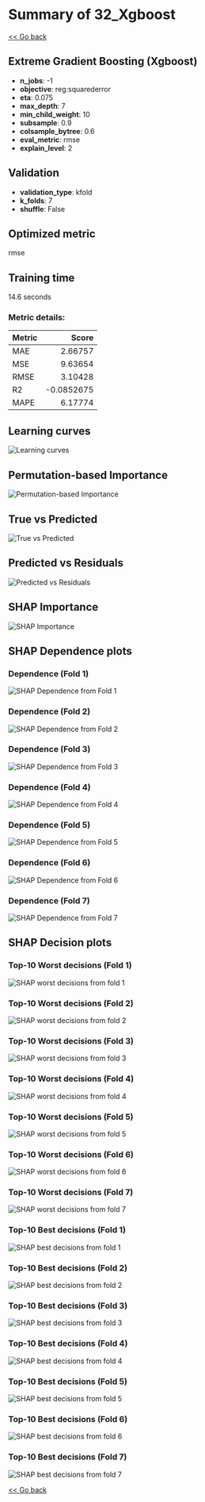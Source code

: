 # Summary of 32_Xgboost

[<< Go back](../README.md)


## Extreme Gradient Boosting (Xgboost)
- **n_jobs**: -1
- **objective**: reg:squarederror
- **eta**: 0.075
- **max_depth**: 7
- **min_child_weight**: 10
- **subsample**: 0.9
- **colsample_bytree**: 0.6
- **eval_metric**: rmse
- **explain_level**: 2

## Validation
 - **validation_type**: kfold
 - **k_folds**: 7
 - **shuffle**: False

## Optimized metric
rmse

## Training time

14.6 seconds

### Metric details:
| Metric   |      Score |
|:---------|-----------:|
| MAE      |  2.66757   |
| MSE      |  9.63654   |
| RMSE     |  3.10428   |
| R2       | -0.0852675 |
| MAPE     |  6.17774   |



## Learning curves
![Learning curves](learning_curves.png)

## Permutation-based Importance
![Permutation-based Importance](permutation_importance.png)
## True vs Predicted

![True vs Predicted](true_vs_predicted.png)


## Predicted vs Residuals

![Predicted vs Residuals](predicted_vs_residuals.png)



## SHAP Importance
![SHAP Importance](shap_importance.png)

## SHAP Dependence plots

### Dependence (Fold 1)
![SHAP Dependence from Fold 1](learner_fold_0_shap_dependence.png)
### Dependence (Fold 2)
![SHAP Dependence from Fold 2](learner_fold_1_shap_dependence.png)
### Dependence (Fold 3)
![SHAP Dependence from Fold 3](learner_fold_2_shap_dependence.png)
### Dependence (Fold 4)
![SHAP Dependence from Fold 4](learner_fold_3_shap_dependence.png)
### Dependence (Fold 5)
![SHAP Dependence from Fold 5](learner_fold_4_shap_dependence.png)
### Dependence (Fold 6)
![SHAP Dependence from Fold 6](learner_fold_5_shap_dependence.png)
### Dependence (Fold 7)
![SHAP Dependence from Fold 7](learner_fold_6_shap_dependence.png)

## SHAP Decision plots

### Top-10 Worst decisions (Fold 1)
![SHAP worst decisions from fold 1](learner_fold_0_shap_worst_decisions.png)
### Top-10 Worst decisions (Fold 2)
![SHAP worst decisions from fold 2](learner_fold_1_shap_worst_decisions.png)
### Top-10 Worst decisions (Fold 3)
![SHAP worst decisions from fold 3](learner_fold_2_shap_worst_decisions.png)
### Top-10 Worst decisions (Fold 4)
![SHAP worst decisions from fold 4](learner_fold_3_shap_worst_decisions.png)
### Top-10 Worst decisions (Fold 5)
![SHAP worst decisions from fold 5](learner_fold_4_shap_worst_decisions.png)
### Top-10 Worst decisions (Fold 6)
![SHAP worst decisions from fold 6](learner_fold_5_shap_worst_decisions.png)
### Top-10 Worst decisions (Fold 7)
![SHAP worst decisions from fold 7](learner_fold_6_shap_worst_decisions.png)
### Top-10 Best decisions (Fold 1)
![SHAP best decisions from fold 1](learner_fold_0_shap_best_decisions.png)
### Top-10 Best decisions (Fold 2)
![SHAP best decisions from fold 2](learner_fold_1_shap_best_decisions.png)
### Top-10 Best decisions (Fold 3)
![SHAP best decisions from fold 3](learner_fold_2_shap_best_decisions.png)
### Top-10 Best decisions (Fold 4)
![SHAP best decisions from fold 4](learner_fold_3_shap_best_decisions.png)
### Top-10 Best decisions (Fold 5)
![SHAP best decisions from fold 5](learner_fold_4_shap_best_decisions.png)
### Top-10 Best decisions (Fold 6)
![SHAP best decisions from fold 6](learner_fold_5_shap_best_decisions.png)
### Top-10 Best decisions (Fold 7)
![SHAP best decisions from fold 7](learner_fold_6_shap_best_decisions.png)

[<< Go back](../README.md)
